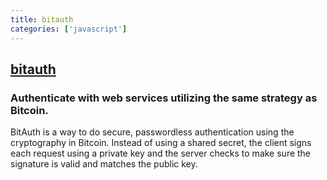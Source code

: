 ```yaml
---
title: bitauth
categories: ['javascript']
---
```

## [bitauth](https://github.com/bitpay/bitauth)

### Authenticate with web services utilizing the same strategy as Bitcoin.


BitAuth is a way to do secure, passwordless authentication using the cryptography
in Bitcoin. Instead of using a shared secret, the client signs each request using
a private key and the server checks to make sure the signature is valid and matches
the public key.
